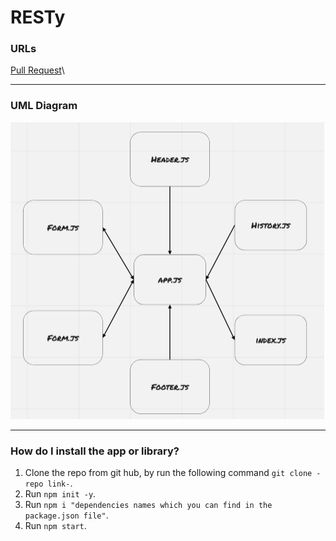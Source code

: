 # RESTy

### URLs

[Pull Request](https://github.com/BasharNofal/RESTy/pull/2)\

<hr>

### UML Diagram

![UML](./assets/RESTy-ph3.png)

<hr>

### How do I install the app or library?

  1. Clone the repo from git hub, by run the following command `git clone -repo link-`.
  2. Run `npm init -y`.
  3. Run `npm i "dependencies names which you can find in the package.json file"`.
  4. Run `npm start`.
